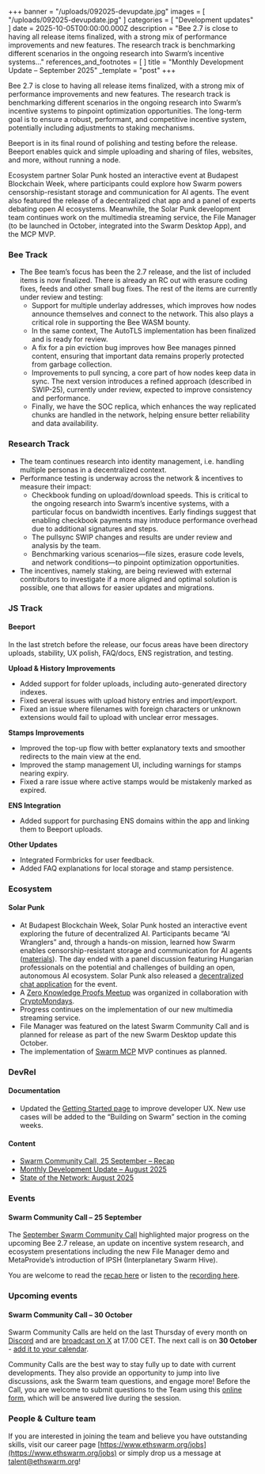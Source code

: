 +++
banner = "/uploads/092025-devupdate.jpg"
images = [ "/uploads/092025-devupdate.jpg" ]
categories = [ "Development updates" ]
date = 2025-10-05T00:00:00.000Z
description = "Bee 2.7 is close to having all release items finalized, with a strong mix of performance improvements and new features. The research track is benchmarking different scenarios in the ongoing research into Swarm’s incentive systems..."
references_and_footnotes = [ ]
title = "Monthly Development Update – September 2025"
_template = "post"
+++


Bee 2.7 is close to having all release items finalized, with a strong mix of performance improvements and new features. The research track is benchmarking different scenarios in the ongoing research into Swarm’s incentive systems to pinpoint optimization opportunities. The long-term goal is to ensure a robust, performant, and competitive incentive system, potentially including adjustments to staking mechanisms.

Beeport is in its final round of polishing and testing before the release. Beeport enables quick and simple uploading and sharing of files, websites, and more, without running a node. 

Ecosystem partner Solar Punk hosted an interactive event at Budapest Blockchain Week, where participants could explore how Swarm powers censorship-resistant storage and communication for AI agents. The event also featured the release of a decentralized chat app and a panel of experts debating open AI ecosystems. Meanwhile, the Solar Punk development team continues work on the multimedia streaming service, the File Manager (to be launched in October, integrated into the Swarm Desktop App), and the MCP MVP.


### Bee Track 
* The Bee team’s focus has been the 2.7 release, and the list of included items is now finalized. There is already an RC out with erasure coding fixes, feeds and other small bug fixes. The rest of the items are currently under review and testing:
    * Support for multiple underlay addresses, which improves how nodes announce themselves and connect to the network. This also plays a critical role in supporting the Bee WASM bounty.
    * In the same context, The AutoTLS implementation has been finalized and is ready for review.
    * A fix for a pin eviction bug improves how Bee manages pinned content, ensuring that important data remains properly protected from garbage collection.
    * Improvements to pull syncing, a core part of how nodes keep data in sync. The next version introduces a refined approach (described in SWIP-25), currently under review, expected to improve consistency and performance.
    * Finally, we have the SOC replica, which enhances the way replicated chunks are handled in the network, helping ensure better reliability and data availability.


### Research Track 
* The team continues research into identity management, i.e. handling multiple personas in a decentralized context.
* Performance testing is underway across the network & incentives to measure their impact: 
    * Checkbook funding on upload/download speeds. This is critical to the ongoing research into Swarm’s incentive systems, with a particular focus on bandwidth incentives. Early findings suggest that enabling checkbook payments may introduce performance overhead due to additional signatures and steps.
    * The pullsync SWIP changes and results are under review and analysis by the team.
    * Benchmarking various scenarios—file sizes, erasure code levels, and network conditions—to pinpoint optimization opportunities.
* The incentives, namely staking, are being reviewed with external contributors to investigate if a more aligned and optimal solution is possible, one that allows for easier updates and migrations. 


### JS Track 

#### Beeport

In the last stretch before the release, our focus areas have been directory uploads, stability, UX polish, FAQ/docs, ENS registration, and testing.

**Upload & History Improvements**
* Added support for folder uploads, including auto-generated directory indexes.
* Fixed several issues with upload history entries and import/export.
* Fixed an issue where filenames with foreign characters or unknown extensions would fail to upload with unclear error messages.

**Stamps Improvements**
* Improved the top-up flow with better explanatory texts and smoother redirects to the main view at the end.
* Improved the stamp management UI, including warnings for stamps nearing expiry.
* Fixed a rare issue where active stamps would be mistakenly marked as expired.

**ENS Integration**
* Added support for purchasing ENS domains within the app and linking them to Beeport uploads.

**Other Updates**
* Integrated Formbricks for user feedback.
* Added FAQ explanations for local storage and stamp persistence.


### Ecosystem 
#### Solar Punk 
* At Budapest Blockchain Week, Solar Punk hosted an interactive event exploring the future of decentralized AI. Participants became “AI Wranglers” and, through a hands-on mission, learned how Swarm enables censorship-resistant storage and communication for AI agents ([materials](https://drive.google.com/drive/u/0/folders/1T7nJewpQjNt4C7b3HLBQH-k6KRvioS25)). The day ended with a panel discussion featuring Hungarian professionals on the potential and challenges of building an open, autonomous AI ecosystem. Solar Punk also released a [decentralized chat application](http://bbw2025buzz.eth.link/) for the event.
* A [Zero Knowledge Proofs Meetup](https://luma.com/wziwmseb) was organized in collaboration with [CryptoMondays](https://www.cryptomondays.io/).
* Progress continues on the implementation of our new multimedia streaming service.
* File Manager was featured on the latest Swarm Community Call and is planned for release as part of the new Swarm Desktop update this October.
* The implementation of [Swarm MCP](https://solarpunk.buzz/mcp-revolution-decentralized-ai-swarm/) MVP continues as planned.


### DevRel 


#### Documentation 
* Updated the [Getting Started page](https://docs.ethswarm.org/docs/develop/introduction/) to improve developer UX. New use cases will be added to the “Building on Swarm” section in the coming weeks.


#### Content 
* [Swarm Community Call, 25 September – Recap](https://blog.ethswarm.org/foundation/2025/swarm-community-call-25-september-recap/)
* [Monthly Development Update – August 2025](https://blog.ethswarm.org/foundation/2025/monthly-development-update-august-2025/)
* [State of the Network: August 2025](https://blog.ethswarm.org/foundation/2025/state-of-the-network-august-2025/)


### Events 
#### **Swarm Community Call – 25 September**
The [September Swarm Community Call](https://x.com/i/broadcasts/1MYGNlbpVoXxw) highlighted major progress on the upcoming Bee 2.7 release, an update on incentive system research, and ecosystem presentations including the new File Manager demo and MetaProvide’s introduction of IPSH (Interplanetary Swarm Hive).

You are welcome to read the [recap here](https://blog.ethswarm.org/foundation/2025/swarm-community-call-25-september-recap/) or listen to the [recording here](https://x.com/i/broadcasts/1MYGNlbpVoXxw). 


### Upcoming events
#### **Swarm Community Call – 30 October**

Swarm Community Calls are held on the last Thursday of every month on [Discord](https://discord.com/events/799027393297514537/1386618353740939335) and are [broadcast on X](https://x.com/i/broadcasts/1zqKVjEPByAKB) at 17.00 CET. The next call is on **30 October** - [add it to your calendar](https://www.addevent.com/event/DF26807149). 

Community Calls are the best way to stay fully up to date with current developments. They also provide an opportunity to jump into live discussions, ask the Swarm team questions, and engage more! Before the Call, you are welcome to submit questions to the Team using this [online form](https://airtable.com/appNS3aNAw7rihPeg/shrBRyrMkXFsJvLS3), which will be answered live during the session.


### People & Culture team
If you are interested in joining the team and believe you have outstanding skills, visit our career page [https://www.ethswarm.org/jobs](https://www.ethswarm.org/jobs) or simply drop us a message at talent@ethswarm.org!

